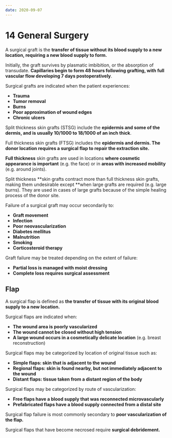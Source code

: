 ```yaml
---
date: 2020-09-07
---
```


# 14 General Surgery

<!-- grafts work how.. -->

A surgical graft is the **transfer of tissue without its blood supply to a new location, requiring a new blood supply to form.**

Initially, the graft survives by plasmatic imbibition, or the absorption of transudate. **Capillaries begin to form 48 hours following grafting, with full vascular flow developing 7 days postoperatively**.

<!-- when to use surgical grafts.. -->

Surgical grafts are indicated when the patient experiences:

- **Trauma**
- **Tumor removal**
- **Burns**
- **Poor approximation of wound edges**
- **Chronic ulcers**

<!-- types of skin grafts.. -->

Split thickness skin grafts (STSG) include the **epidermis and some of the dermis, and is usually 10/1000 to 18/1000 of an inch thick**.

Full thickness skin grafts (FTSG) includes the **epidermis and dermis. The donor location requires a surgical flap to repair the extraction site.**

**Full thickness** skin grafts are used in locations **where cosmetic appearance is important** (e.g. the face) or in **areas with increased mobility** (e.g. around joints).

Split thickness \*\*skin grafts contract more than full thickness skin grafts, making them undesirable except \*\*when large grafts are required (e.g. large burns). They are used in cases of large grafts because of the simple healing process of the donor site.

<!-- surgical graft failure causes, treatment.. -->

Failure of a surgical graft may occur secondarily to:

- **Graft movement**
- **Infection**
- **Poor neovascularization**
- **Diabetes mellitus**
- **Malnutrition**
- **Smoking**
- **Corticosteroid therapy**

Graft failure may be treated depending on the extent of failure:

- **Partial loss is managed with moist dressing**
- **Complete loss requires surgical assessment**

## Flap

<!-- surgical flap is.. -->

A surgical flap is defined as **the transfer of tissue with its original blood supply to a new location.**

<!-- when to use surgical flap.. -->

Surgical flaps are indicated when:

- **The wound area is poorly vascularized**
- **The wound cannot be closed without high tension**
- **A large wound occurs in a cosmetically delicate location** (e.g. breast reconstruction)

<!-- types of surgical flap.. -->

Surgical flaps may be categorized by location of original tissue such as:

- **Simple flaps: skin that is adjacent to the wound**
- **Regional flaps: skin is found nearby, but not immediately adjacent to the wound**
- **Distant flaps: tissue taken from a distant region of the body**

Surgical flaps may be categorized by route of vascularization:

- **Free flaps have a blood supply that was reconnected microvascularly**
- **Prefabricated flaps have a blood supply connected from a distal site**

<!-- surgical flap failure cause, treatment.. -->

Surgical flap failure is most commonly secondary to **poor vascularization of the flap.**

Surgical flaps that have become necrosed require **surgical debridement.**
